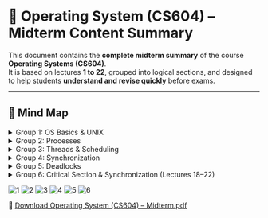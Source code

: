 # 📘 Operating System (CS604) – Midterm Content Summary

This document contains the **complete midterm summary** of the course **Operating Systems (CS604)**.  
It is based on lectures **1 to 22**, grouped into logical sections, and designed to help students **understand and revise quickly** before exams.

---

## 🧠 Mind Map

<details>
<summary>Group 1: OS Basics & UNIX</summary>

- **Definition of OS**  
  A system software that manages hardware and software resources.

- **Types of OS**  
  - Batch: Executes jobs without user interaction.  
  - Time-sharing: Multiple users access at once (multitasking).  
  - Real-time: Responds to inputs instantly (used in embedded systems).

- **OS Components**  
  - Kernel: Core part; manages resources.  
  - Shell: Interface between user and kernel (CLI/GUI).  
  - System Calls: Used to interact with OS from programs.

- **Traps & Interrupts**  
  - Trap: Software-generated interrupt (e.g., error).  
  - Interrupt: Hardware-generated to gain CPU attention (e.g., I/O).

- **UNIX Commands**  
  ls, cd, pwd, mkdir, rmdir, man

</details>

<details>
<summary>Group 2: Processes</summary>

- **What is a Process**  
  A running instance of a program (active entity).

- **Process States**  
  New, Ready, Running, Waiting, Terminated

- **PCB & Context Switching**  
  - PCB: Stores info about a process (state, ID, PC).  
  - Context Switching: Switching CPU from one process to another.

- **Process Creation & Termination**  
  `fork()`: Create process | `exit()`: Terminate

- **Useful Commands**  
  fork, ps, kill

</details>

<details>
<summary>Group 3: Threads & Scheduling</summary>

- **Threads vs Processes**  
  Threads share resources of a process; lighter, faster.

- **Thread Models**  
  User-level threads, Kernel-level threads

- **Scheduling Types**  
  Preemptive and Non-preemptive

- **Scheduling Algorithms**  
  FCFS, SJF, SRTF, RR, Priority

</details>

<details>
<summary>Group 4: Synchronization</summary>

- **Critical Section**  
  Shared code that must not run by multiple threads at once.

- **Peterson’s Algorithm**  
  Software-based method for mutual exclusion.

- **Semaphores**  
  Binary or Counting, using `wait()` and `signal()`

- **Classic Problems**  
  Producer-Consumer, Readers-Writers, Dining Philosophers

</details>

<details>
<summary>Group 5: Deadlocks</summary>

- **Conditions for Deadlock**  
  Mutual Exclusion, Hold & Wait, No Preemption, Circular Wait

- **Resource Allocation Graph**  
  Visualizes processes and resource holding/waiting

- **Prevention & Avoidance**  
  - Prevention: Remove one condition  
  - Avoidance: Use safe state (e.g., Banker’s Algorithm)

- **Detection & Recovery**  
  Detect deadlock via RAG or wait-for graph  
  Recover by killing/restarting processes

</details>

<details>
<summary>Group 6: Critical Section & Synchronization (Lectures 18–22)</summary>

- Mutual exclusion, progress, bounded waiting  
- Peterson’s algorithm (2-process)  
- Bakery algorithm (n-process)  
- Hardware solutions and semaphores  
- `wait()`, `signal()`, binary and counting semaphores

</details>

![1](https://github.com/user-attachments/assets/98499e43-6aa3-4378-88e9-a1b4ad1626cf)
![2](https://github.com/user-attachments/assets/17eba1b8-107e-43f1-8539-6d23ff8970bd)
![3](https://github.com/user-attachments/assets/688b35f1-bc11-483b-8cfb-afa628d5d6f7)
![4](https://github.com/user-attachments/assets/2871808c-bac8-4ea7-9463-aa9c0b91e1fe)
![5](https://github.com/user-attachments/assets/bbbd8152-bd14-4f3d-95b5-298624e512ba)
![6](https://github.com/user-attachments/assets/6934fbb8-be99-4321-8774-08f42273aa6e)


📄 [Download Operating System (CS604) – Midterm.pdf](Operating-System(CS604)–Midterm.pdf)




